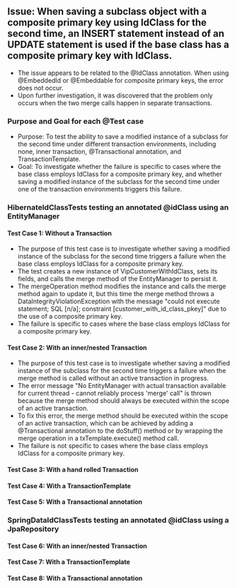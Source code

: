 ## Issue: When saving a subclass object with a composite primary key using IdClass for the second time, an INSERT statement instead of an UPDATE statement is used if the base class has a composite primary key with IdClass.
- The issue appears to be related to the @IdClass annotation. When using @EmbeddedId or @Embeddable for composite primary keys, the error does not occur.
- Upon further investigation, it was discovered that the problem only occurs when the two merge calls happen in separate transactions.

### Purpose and Goal for each @Test case
- Purpose: To test the ability to save a modified instance of a subclass for the second time under different transaction environments, including none, inner transaction, @Transactional annotation, and TransactionTemplate.
- Goal: To investigate whether the failure is specific to cases where the base class employs IdClass for a composite primary key, and whether saving a modified instance of the subclass for the second time under one of the transaction environments triggers this failure.

### HibernateIdClassTests testing an annotated @idClass using an EntityManager

#### Test Case 1: Without a Transaction
- The purpose of this test case is to investigate whether saving a modified instance of the subclass for the second time triggers a failure when the base class employs IdClass for a composite primary key.
- The test creates a new instance of VipCustomerWithIdClass, sets its fields, and calls the merge method of the EntityManager to persist it.
- The mergeOperation method modifies the instance and calls the merge method again to update it, but this time the merge method throws a DataIntegrityViolationException with the message "could not execute statement; SQL [n/a]; constraint [customer_with_id_class_pkey]" due to the use of a composite primary key.
- The failure is specific to cases where the base class employs IdClass for a composite primary key.

#### Test Case 2: With an inner/nested Transaction
- The purpose of this test case is to investigate whether saving a modified instance of the subclass for the second time triggers a failure when the merge method is called without an active transaction in progress.
- The error message "No EntityManager with actual transaction available for current thread - cannot reliably process 'merge' call" is thrown because the merge method should always be executed within the scope of an active transaction.
- To fix this error, the merge method should be executed within the scope of an active transaction, which can be achieved by adding a @Transactional annotation to the doStuff() method or by wrapping the merge operation in a txTemplate.execute() method call.
- The failure is not specific to cases where the base class employs IdClass for a composite primary key.

#### Test Case 3: With a hand rolled Transaction

#### Test Case 4: With a TransactionTemplate

#### Test Case 5: With a Transactional annotation

### SpringDataIdClassTests testing an annotated @idClass using a JpaRepository

#### Test Case 6: With an inner/nested Transaction
#### Test Case 7: With a TransactionTemplate
#### Test Case 8: With a Transactional annotation